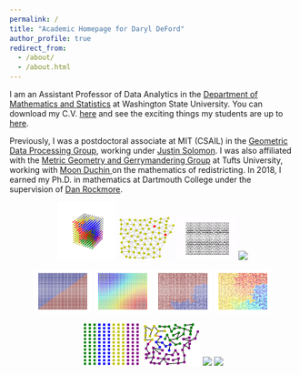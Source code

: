 ```yaml
---
permalink: /
title: "Academic Homepage for Daryl DeFord"
author_profile: true
redirect_from: 
  - /about/
  - /about.html
---
```



<p> I am an Assistant Professor of Data Analytics in the <a href="http://math.wsu.edu">Department of Mathematics and Statistics</a> at Washington State University.
You can download  my C.V. <a href="./files/CV_DeFord.pdf"> here</a> and see the exciting things my students are up to
 <a href="students">here</a>. </p>
<p> Previously, I was a postdoctoral associate at MIT (CSAIL)
 in the
 <a href="http://groups.csail.mit.edu/gdpgroup/">Geometric Data Processing
 Group</a>, working under <a href="http://people.csail.mit.edu/jsolomon/">
 Justin Solomon</a>. I was also affiliated with the <a href="https://mggg.org">Metric Geometry and Gerrymandering Group</a> at Tufts University, 
 working with <a href ="https://https://math.cornell.edu/moon-duchin/">Moon Duchin </a> on the mathematics of redistricting. 
 In 2018,  I earned my Ph.D. in mathematics at Dartmouth College under the supervision of 
 <a href="https://home.dartmouth.edu/faculty-directory/daniel-rockmore">
Dan Rockmore</a>. </p>

<figure>
<center>
  <img src="./images/space10.gif" width="24%" />
  <img src="./images/sir3.gif" width="24%" />
   <img src="./images/tetgifgif.gif" width="24%" />
<img src="./images/100d_go.gif" width="24%" />
</center>
</figure>

<figure>
<center>
  <img src="./images/sg1.gif" width="24%" />
  <img src="./images/sg3.gif" width="24%" />
   <img src="./images/sg2.gif" width="24%" />
<img src="./images/sg4.gif" width="24%" />
</center>
</figure>

<figure>
<center>
  <img src="./images/lifted_gif.gif" width="24%" />
  <img src="./images/LWAR.gif" width="24%" />
  <img src="./images/TWOEDGE_1.gif" width="24%" />
   <img src="./images/marked_big_cheat.gif" width="24%" />
</center>
</figure>
